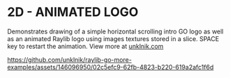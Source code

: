 
# 2D - ANIMATED LOGO
Demonstrates drawing of a simple horizontal scrolling intro GO logo as well as an animated Raylib logo using images textures stored in a slice. SPACE key to restart the animation. View more at [unklnik.com](https://unklnik.com/) 

https://github.com/unklnik/raylib-go-more-examples/assets/146096950/02c5efc9-62fb-4823-b220-619a2afc1f6d
